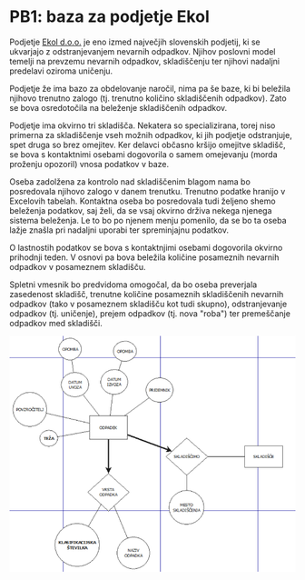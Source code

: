 # PB1: baza za podjetje Ekol

Podjetje [Ekol d.o.o.](https://ekorel.ekol.si/) je eno izmed največjih slovenskih podjetij, ki se ukvarjajo z odstranjevanjem nevarnih odpadkov. Njihov poslovni model temelji na prevzemu nevarnih odpadkov, skladiščenju ter njihovi nadaljni predelavi oziroma uničenju.

Podjetje že ima bazo za obdelovanje naročil, nima pa še baze, ki bi beležila njihovo trenutno zalogo (tj. trenutno količino skladiščenih odpadkov). Zato se bova osredotočila na beleženje skladiščenih odpadkov.

Podjetje ima okvirno tri skladišča. Nekatera so specializirana, torej niso primerna za skladiščenje vseh možnih odpadkov, ki jih podjetje odstranjuje, spet druga so brez omejitev. Ker delavci občasno kršijo omejitve skladišč, se bova s kontaktnimi osebami dogovorila o samem omejevanju (morda proženju opozoril) vnosa podatkov v baze.

Oseba zadolžena za kontrolo nad skladiščenim blagom nama bo posredovala njihovo zalogo v danem trenutku. Trenutno podatke hranijo v Excelovih tabelah. Kontaktna oseba bo posredovala tudi željeno shemo beleženja podatkov, saj želi, da se vsaj okvirno drživa nekega njenega sistema beleženja. Le to bo po njenem menju pomenilo, da se bo ta oseba lažje znašla pri nadaljni uporabi ter spreminjajnu podatkov.

O lastnostih podatkov se bova s kontaktnjimi osebami dogovorila okvirno prihodnji teden. V osnovi pa bova beležila količine posameznih nevarnih odpadkov v posameznem skladišču.

Spletni vmesnik bo predvidoma omogočal, da bo oseba preverjala zasedenost skladišč, trenutne količine posameznih skladiščenih nevarnih odpadkov (tako v posameznem skladišču kot tudi skupno), odstranjevanje odpadkov (tj. uničenje), prejem odpadkov (tj. nova "roba") ter premeščanje odpadkov med skladišči.

<img src="./er.png">